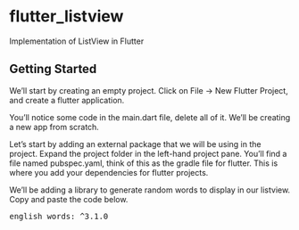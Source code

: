 # flutter_listview

Implementation of ListView in Flutter

## Getting Started
<p>We’ll start by creating an empty project. Click on File -> New Flutter Project, and create a flutter application.</p>
<p>You’ll notice some code in the main.dart file, delete all of it. We’ll be creating a new app from scratch.</p>
<p>Let’s start by adding an external package that we will be using in the project. Expand the project folder in the left-hand project pane. You’ll find a file named pubspec.yaml, think of this as the gradle file for flutter. This is where you add your dependencies for flutter projects.</p>

<p>We’ll be adding a library to generate random words to display in our listview. Copy and paste the code below.</p>

<pre>
english_words: ^3.1.0
</pre>
